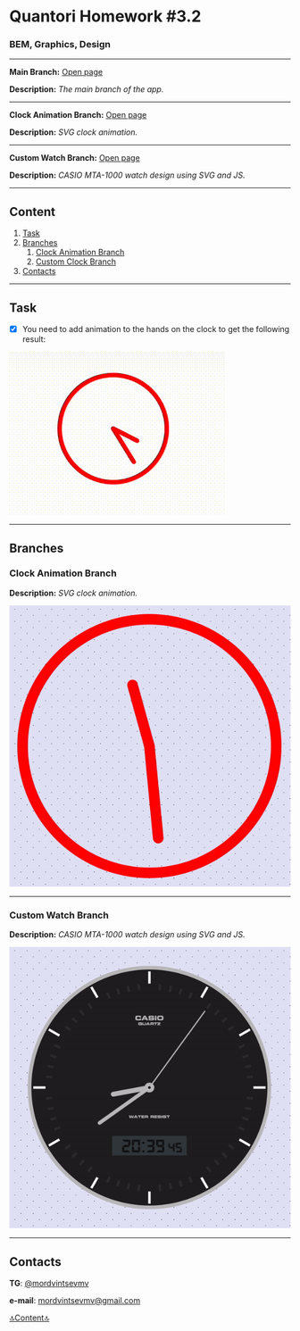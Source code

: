 # Quantori Homework #3.2

### BEM, Graphics, Design

---

**Main Branch:** <a href="https://mordvintsevmv.github.io/quantori_homework_3_2" target="_blank">Open page</a>

**Description:** *The main branch of the app.*

---

**Clock Animation Branch:** <a href="https://quantori-hw3-2-feature-animation.netlify.app" target="_blank">Open page</a>

**Description:** *SVG clock animation.*

---

**Custom Watch Branch:** <a href="https://quantori-hw3-2-feature-custom.netlify.app" target="_blank">Open page</a>

**Description:** *CASIO MTA-1000 watch design using SVG and JS.*

---

## <a name="content">Content</a>

1. [Task](#Task)
2. [Branches](#branches)
    1. [Clock Animation Branch](#branches-animation)
    2. [Custom Clock Branch](#branches-custom)
3. [Contacts](#contacts)

---

## <a name="Task">Task</a>

- [X] You need to add animation to the hands on the clock to get the following result:

![task animation](readme-img/task-animation.gif)

---

## <a name="branches">Branches</a>

### <a name="branches-animation">Clock Animation Branch</a>

**Description:** *SVG clock animation.*

![Clock Animation](readme-img/branches-animation.gif)

---

### <a name="branches-custom">Custom Watch Branch</a>

**Description:** *CASIO MTA-1000 watch design using SVG and JS.*

![Custom Watch](readme-img/branches-custom.gif)

---

## <a name="contacts">Contacts</a>

**TG**: [@mordvintsevmv](https://t.me/mordvintsevmv)

**e-mail**: mordvintsevmv@gmail.com


[🔝Content🔝](#content)
